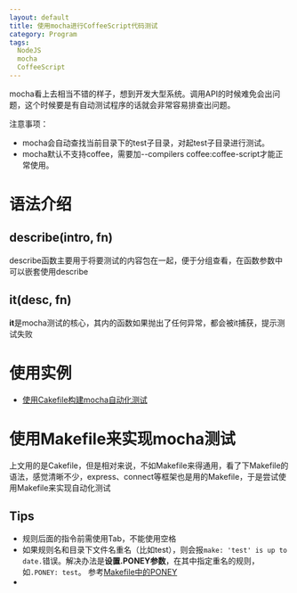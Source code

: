 ```yaml
---
layout: default
title: 使用mocha进行CoffeeScript代码测试
category: Program
tags: 
  NodeJS
  mocha
  CoffeeScript
---
```


mocha看上去相当不错的样子，想到开发大型系统。调用API的时候难免会出问题，这个时候要是有自动测试程序的话就会非常容易排查出问题。

注意事项：

+ mocha会自动查找当前目录下的test子目录，对起test子目录进行测试。
+ mocha默认不支持coffee，需要加--compilers coffee:coffee-script才能正常使用。

# 语法介绍

## describe(intro, fn)
  describe函数主要用于将要测试的内容包在一起，便于分组查看，在函数参数中可以嵌套使用describe
  
## it(desc, fn)
  **it**是mocha测试的核心，其内的函数如果抛出了任何异常，都会被it捕获，提示测试失败
  
# 使用实例

+ [使用Cakefile构建mocha自动化测试](http://www.danneu.com/posts/14-setting-up-mocha-testing-with-coffeescript-node-js-and-a-cakefile/)

# 使用Makefile来实现mocha测试

上文用的是Cakefile，但是相对来说，不如Makefile来得通用，看了下Makefile的语法，感觉清晰不少，express、connect等框架也是用的Makefile，于是尝试使用Makefile来实现自动化测试

## Tips
+ 规则后面的指令前需使用Tab，不能使用空格
+ 如果规则名和目录下文件名重名（比如test），则会报`make: 'test' is up to date.`错误。解决办法是**设置.PONEY参数**，在其中指定重名的规则，如`.PONEY: test`。 参考[Makefile中的PONEY](http://hi.baidu.com/crazii_chn/item/fe088491f78f2134326eeb3c)
+ 
